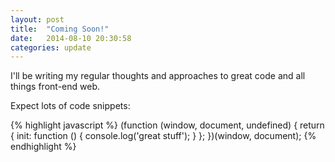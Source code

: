 ```yaml
---
layout: post
title:  "Coming Soon!"
date:   2014-08-10 20:30:58
categories: update
---
```


I'll be writing my regular thoughts and approaches to great code and all things front-end web.

Expect lots of code snippets:

{% highlight javascript %}
(function (window, document, undefined) {
    return {
        init: function () {
                console.log('great stuff');
              }
    };
})(window, document);
{% endhighlight %}
